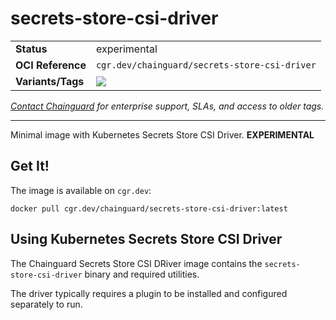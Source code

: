 <!--monopod:start-->
# secrets-store-csi-driver
| | |
| - | - |
| **Status** | experimental |
| **OCI Reference** | `cgr.dev/chainguard/secrets-store-csi-driver` |
| **Variants/Tags** | ![](https://storage.googleapis.com/chainguard-images-build-outputs/summary/secrets-store-csi-driver.svg) |

*[Contact Chainguard](https://www.chainguard.dev/chainguard-images) for enterprise support, SLAs, and access to older tags.*

---
<!--monopod:end-->

Minimal image with Kubernetes Secrets Store CSI Driver. **EXPERIMENTAL**

## Get It!

The image is available on `cgr.dev`:

```
docker pull cgr.dev/chainguard/secrets-store-csi-driver:latest
```

## Using Kubernetes Secrets Store CSI Driver

The Chainguard Secrets Store CSI DRiver image contains the `secrets-store-csi-driver` binary and required utilities.

The driver typically requires a plugin to be installed and configured separately to run.
